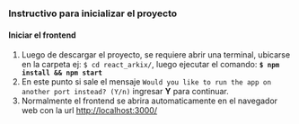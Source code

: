### Instructivo para inicializar el proyecto

#### Iniciar el frontend
1. Luego de descargar el proyecto, se requiere abrir una terminal, ubicarse en la carpeta ej: `$ cd react_arkix/`, luego ejecutar el comando: **`$ npm install && npm start`**
2. En este punto si sale el mensaje `Would you like to run the app on another port instead? (Y/n)` ingresar **Y** para continuar.
3. Normalmente el frontend se abrira automaticamente en el navegador web con la url <http://localhost:3000/>
